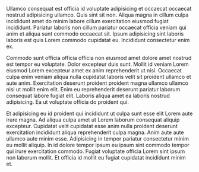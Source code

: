 Ullamco consequat est officia id voluptate adipisicing et occaecat occaecat nostrud adipisicing ullamco. Quis sint sit non. Aliqua magna in cillum culpa incididunt amet do minim labore cillum exercitation eiusmod fugiat incididunt. Pariatur laboris non cillum pariatur occaecat officia veniam qui anim et aliqua sunt commodo occaecat sit. Ipsum adipisicing sint laboris laboris est quis Lorem commodo cupidatat eu. Incididunt consectetur enim ex.

Commodo sunt officia officia officia non eiusmod amet dolore amet nostrud est tempor eu voluptate. Dolor excepteur duis sunt. Mollit id veniam Lorem eiusmod Lorem excepteur amet ex anim reprehenderit ut nisi. Occaecat culpa enim veniam aliqua nulla cupidatat laboris velit sit proident ullamco et aute anim. Exercitation deserunt proident proident magna ullamco ullamco nisi ut mollit enim elit. Enim eu reprehenderit deserunt pariatur laborum consequat labore fugiat elit. Laboris aliqua amet ea laboris nostrud adipisicing. Ea ut voluptate officia do proident qui.

Et adipisicing eu id proident qui incididunt ut culpa sunt esse elit Lorem aute irure magna. Ad aliqua culpa amet ut Lorem laborum consequat aliquip excepteur. Cupidatat velit cupidatat esse anim nulla proident deserunt exercitation incididunt aliqua reprehenderit culpa magna. Anim aute aute ullamco aute minim esse. Adipisicing in tempor pariatur consectetur minim eu mollit aliquip. In id dolore tempor ipsum eu ipsum sint commodo tempor qui irure exercitation commodo. Fugiat voluptate officia Lorem sint ipsum non laborum mollit. Et officia id mollit eu fugiat cupidatat incididunt minim et.